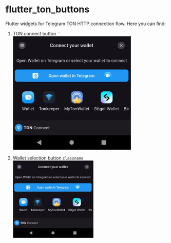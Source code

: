 # flutter_ton_buttons

Flutter widgets for Telegram TON HTTP connection flow. Here you can find:
1. TON connect button ``
    ![alt text](https://github.com/aap17/flutter_ton_buttons/blob/images/flutter_ton_buttons/2.1.jpg)

2. Wallet selection button `classname`
     <br>
     <img src="https://github.com/aap17/flutter_ton_buttons/blob/images/flutter_ton_buttons/2.1.jpg" alt="selection" width="250"/>
   
